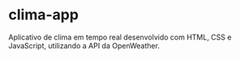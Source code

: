 # clima-app
Aplicativo de clima em tempo real desenvolvido com HTML, CSS e JavaScript, utilizando a API da OpenWeather.
